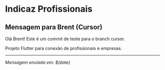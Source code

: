 # Indicaz Profissionais

## Mensagem para Brent (Cursor)

Olá Brent! Este é um commit de teste para o branch cursor.

Projeto Flutter para conexão de profissionais e empresas.

---

*Mensagem enviada em: $(date)*
